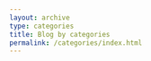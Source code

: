 ```yaml
---
layout: archive
type: categories
title: Blog by categories
permalink: /categories/index.html
---
```

